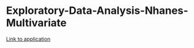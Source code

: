# Exploratory-Data-Analysis-Nhanes-Multivariate
[Link to application](https://tarantuviez-9.herokuapp.com/)
